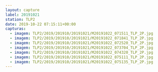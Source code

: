 ```yaml
---
layout: capture
label: 20191021
station: TLP2
date: 2019-10-22 07:15:11+00:00
capturas:
  - imagem: TLP2/2019/201910/20191021/M20191022_071511_TLP_2P.jpg
  - imagem: TLP2/2019/201910/20191021/M20191022_071841_TLP_2P.jpg
  - imagem: TLP2/2019/201910/20191021/M20191022_072520_TLP_2P.jpg
  - imagem: TLP2/2019/201910/20191021/M20191022_073704_TLP_2P.jpg
  - imagem: TLP2/2019/201910/20191021/M20191022_074320_TLP_2P.jpg
  - imagem: TLP2/2019/201910/20191021/M20191022_075111_TLP_2P.jpg
  - imagem: TLP2/2019/201910/20191021/M20191022_075135_TLP_2P.jpg
---
```

